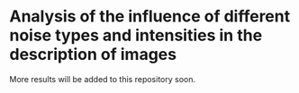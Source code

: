 # Analysis of the influence of different noise types and intensities in the description of images

More results will be added to this repository soon.
